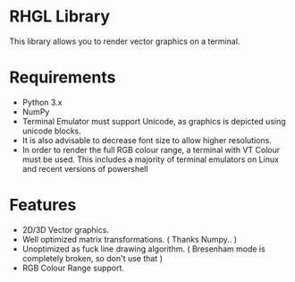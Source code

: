 # RHGL Library

This library allows you to render vector graphics on a terminal.

# Requirements

* Python 3.x
* NumPy
* Terminal Emulator must support Unicode, as graphics is depicted using unicode blocks.
 * It is also advisable to decrease font size to allow higher resolutions.
* In order to render the full RGB colour range, a terminal with VT Colour must be used. This includes a majority of terminal emulators on Linux and recent versions of powershell

# Features

* 2D/3D Vector graphics.
* Well optimized matrix transformations. ( Thanks Numpy.. )
* Unoptimized as fuck line drawing algorithm. ( Bresenham mode is completely broken, so don't use that )
* RGB Colour Range support.

